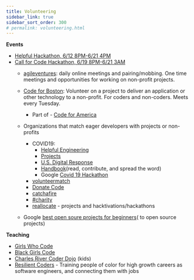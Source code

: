 ```yaml
---
title: Volunteering
sidebar_link: true
sidebar_sort_order: 300
# permalink: volunteering.html
---
```



**Events**

- [Helpful Hackathon, 6/12 8PM-6/21 4PM](https://www.eventbrite.com/e/helpful-hackathon--tickets-106035535140)
- [Call for Code Hackathon, 6/19 8PM-6/21 3AM](https://www.eventbrite.com/e/call-for-code-2020-june-tickets-100879818252)
    - [agileventures](agileventures.org): daily online meetings and pairing/mobbing.  One time meetings and opportunities for working on non-profit projects.
    - [Code for Boston](https://www.meetup.com/code-for-boston): Volunteer on a project to deliver an application or other technology to a non-profit.  For coders and non-coders.  Meets every Tuesday.
       - Part of - [Code for America](https://www.codeforamerica.org)

    - Organizations that match eager developers with projects or non-profits
      - COVID19:
        - [Helpful Engineering](https://www.helpfulengineering.org/)
        - [Projects](https://helpwithcovid.com/projects)
        - [U.S. Digital Response](https://www.usdigitalresponse.org/)
        - [Handbook](https://www.usdigitalresponse.org/)(read, contribute, and spread the word)
        - Google [Covid 19 Hackathon](https://www.google.com/search?q=covid+hackathon)
      - [volunteermatch](volunteermatch.org)
      - [Donate Code](https://www.donatecode.com/)
      - [catchafire](https://www.catchafire.org/)
      - [#charity](https://hashtagcharity.org/)
      - [reallocate](https://reallocate.org/) - projects and hacktivations/hackathons
    - Google [best open soure projects for beginners](https://www.google.com/search?q=best+open+source+projects+for+beginners&oq=best+open+source+projects+for+beginner)( to open source projects)

**Teaching**
- [Girls Who Code](https://girlswhocode.com/)
- [Black Girls Code](http://www.blackgirlscode.com)
- [Charles River Coder Dojo](https://charlesrivercoderdojo.wordpress.com/about.) (kids)
- [Resilient Coders](https://www.resilientcoders.org) - Training people of color for high growth careers as software engineers, and connecting them with jobs

